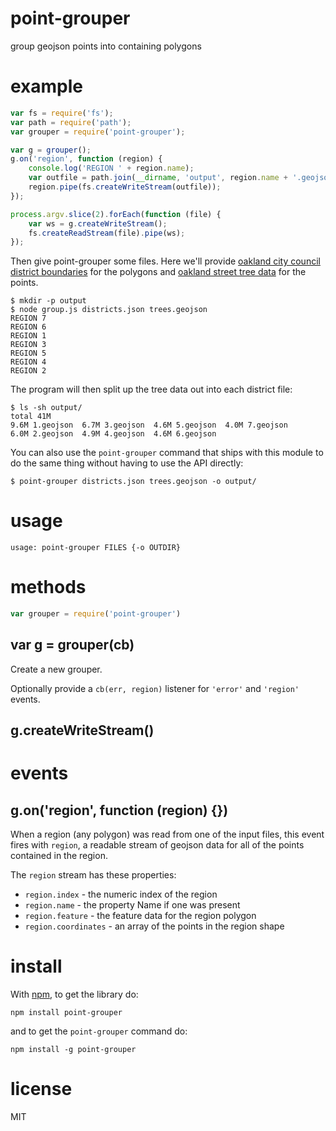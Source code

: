# point-grouper

group geojson points into containing polygons

# example

``` js
var fs = require('fs');
var path = require('path');
var grouper = require('point-grouper');

var g = grouper();
g.on('region', function (region) {
    console.log('REGION ' + region.name);
    var outfile = path.join(__dirname, 'output', region.name + '.geojson');
    region.pipe(fs.createWriteStream(outfile));
});

process.argv.slice(2).forEach(function (file) {
    var ws = g.createWriteStream();
    fs.createReadStream(file).pipe(ws);
});
```

Then give point-grouper some files. Here we'll provide
[oakland city council district boundaries](https://github.com/maxogden/oakland-city-council-districts/blob/master/districts.geojson)
for the polygons and
[oakland street tree data](https://github.com/marishaf/Oakland_2006_Tree_Survey/blob/master/trees.geojson)
for the points.

```
$ mkdir -p output
$ node group.js districts.json trees.geojson
REGION 7
REGION 6
REGION 1
REGION 3
REGION 5
REGION 4
REGION 2
```

The program will then split up the tree data out into each district file:

```
$ ls -sh output/
total 41M
9.6M 1.geojson  6.7M 3.geojson  4.6M 5.geojson  4.0M 7.geojson
6.0M 2.geojson  4.9M 4.geojson  4.6M 6.geojson
```

You can also use the `point-grouper` command that ships with this module to do
the same thing without having to use the API directly:

```
$ point-grouper districts.json trees.geojson -o output/
```

# usage

```
usage: point-grouper FILES {-o OUTDIR}
```

# methods

``` js
var grouper = require('point-grouper')
```

## var g = grouper(cb)

Create a new grouper.

Optionally provide a `cb(err, region)` listener for `'error'` and `'region'`
events.

## g.createWriteStream()

# events

## g.on('region', function (region) {})

When a region (any polygon) was read from one of the input files, this event
fires with `region`, a readable stream of geojson data for all of the points
contained in the region.

The `region` stream has these properties:

* `region.index` - the numeric index of the region
* `region.name` - the property Name if one was present
* `region.feature` - the feature data for the region polygon
* `region.coordinates` - an array of the points in the region shape

# install

With [npm](https://npmjs.org), to get the library do:

```
npm install point-grouper
```

and to get the `point-grouper` command do:

```
npm install -g point-grouper
```

# license

MIT
